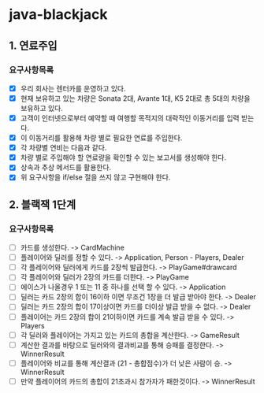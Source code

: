 # java-blackjack

## 1. 연료주입

### 요구사항목록

- [x] 우리 회사는 렌터카를 운영하고 있다.
- [x] 현재 보유하고 있는 차량은 Sonata 2대, Avante 1대, K5 2대로 총 5대의 차량을 보유하고 있다.
- [x] 고객이 인터넷으로부터 예약할 때 여행할 목적지의 대략적인 이동거리를 입력 받는다.
- [x] 이 이동거리를 활용해 차량 별로 필요한 연료를 주입한다.
- [x] 각 차량별 연비는 다음과 같다.
- [x] 차량 별로 주입해야 할 연료량을 확인할 수 있는 보고서를 생성해야 한다.
- [x] 상속과 추상 메서드를 활용한다.
- [x] 위 요구사항을 if/else 절을 쓰지 않고 구현해야 한다.

## 2. 블랙잭 1단계

### 요구사항목록
- [ ] 카드를 생성한다. -> CardMachine
- [ ] 플레이어와 딜러를 정할 수 있다. -> Application, Person - Players, Dealer 
- [ ] 각 플레이어와 딜러에게 카드를 2장씩 발급한다. -> PlayGame#drawcard 
- [ ] 각 플레이어와 딜러가 2장의 카드를 더한다. -> PlayGame
- [ ] 에이스가 나올경우 1 또는 11 중 하나를 선택 할 수 있다. -> Application
- [ ] 딜러는 카드 2장의 합이 16이하 이면 무조건 1장을 더 발급 받아야 한다. -> Dealer
- [ ] 딜러는 카드 2장의 합이 17이상이면 카드를 더이상 발급 받을 수 없다. -> Dealer
- [ ] 플레이어는 카드 2장의 합이 21이하이면 카드를 계속 발급 받을 수 있다. -> Players
- [ ] 각 딜러와 플레이어는 가지고 있는 카드의 총합을 계산한다. -> GameResult
- [ ] 계산한 결과를 바탕으로 딜러와의 결과비교를 통해 승패를 결정한다. -> WinnerResult
- [ ] 플레이어와 비교를 통해 계산결과 (21 - 총합점수)가 더 낮은 사람이 승.  -> WinnerResult 
- [ ] 만약 플레이어의 카드의 총합이 21초과시 참가자가 패한것이다. -> WinnerResult
